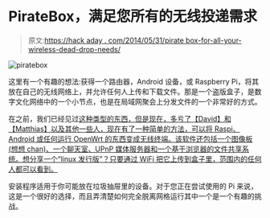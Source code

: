 # PirateBox，满足您所有的无线投递需求

> 原文:[https://hack aday . com/2014/05/31/pirate box-for-all-your-wireless-dead-drop-needs/](https://hackaday.com/2014/05/31/piratebox-for-all-your-wireless-dead-drop-needs/)

![piratebox](../Images/69f894f404d75f86e3a39b90c7a3a50c.png)

这里有一个有趣的想法:获得一个路由器，Android 设备，或 Raspberry Pi，将其放在自己的无线网络上，并允许任何人上传和下载文件。那是一个盗版盒子，是数字文化网络中的一个小节点，也是在局域网聚会上分发文件的一个非常好的方式。

在之前，我们已经见过[这种类型的东西，但是现在，多亏了【David】和【Matthias】以及其他一些人，现在有了一种简单的方法，可以将 Raspi、Android 或任何运行 OpenWrt 的东西变成无线终端。该软件还包括一个图像板(想想 chan)、一个聊天室、UPnP 媒体服务器和一个基于浏览器的文件共享系统。想分享一个“linux 发行版”？只要通过 WiFi 把它上传到盒子里，范围内的任何人都可以看到。](http://hackaday.com/2013/01/12/a-pirate-box-for-sharing-files/)

安装程序适用于你可能放在垃圾抽屉里的设备。对于您正在尝试使用的 Pi 来说，这是一个很好的选择，而且弄清楚如何完全脱离网格运行其中一个是一个有趣的挑战。